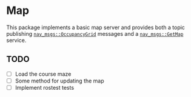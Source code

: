 # Map

This package implements a basic map server and provides both a topic publishing [`nav_msgs::OccupancyGrid`](http://docs.ros.org/api/nav_msgs/html/msg/OccupancyGrid.html) messages and a [`nav_msgs::GetMap`](http://docs.ros.org/api/nav_msgs/html/srv/GetMap.html) service.

## TODO

- [ ] Load the course maze
- [ ] Some method for updating the map
- [ ] Implement rostest tests